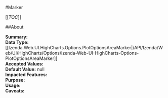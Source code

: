 #Marker

[[_TOC_]]

##About

**Summary:**   
**Data Type:** [[Izenda.Web.UI.HighCharts.Options.PlotOptionsAreaMarker|/API/Izenda/Web/UI/HighCharts/Options/Izenda-Web-UI-HighCharts-Options-PlotOptionsAreaMarker]]  
**Accepted Values:**   
**Default Value:** null  
**Impacted Features:**   
**Purpose:**   
**Usage:**   
**Caveats:**   

